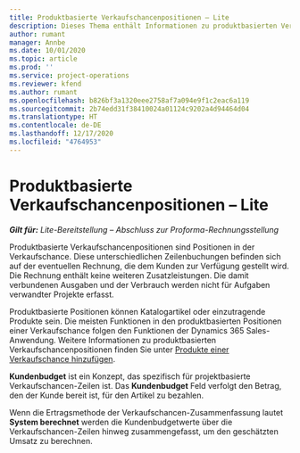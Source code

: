 ```yaml
---
title: Produktbasierte Verkaufschancenpositionen – Lite
description: Dieses Thema enthält Informationen zu produktbasierten Verkaufschancenpositionen in Project Operations.
author: rumant
manager: Annbe
ms.date: 10/01/2020
ms.topic: article
ms.prod: ''
ms.service: project-operations
ms.reviewer: kfend
ms.author: rumant
ms.openlocfilehash: b826bf3a1320eee2758af7a094e9f1c2eac6a119
ms.sourcegitcommit: 2b74edd31f38410024a01124c9202a4d94464d04
ms.translationtype: HT
ms.contentlocale: de-DE
ms.lasthandoff: 12/17/2020
ms.locfileid: "4764953"
---
```

# <a name="product-based-opportunity-lines---lite"></a>Produktbasierte Verkaufschancenpositionen – Lite

_**Gilt für:** Lite-Bereitstellung – Abschluss zur Proforma-Rechnungsstellung_

Produktbasierte Verkaufschancenpositionen sind Positionen in der Verkaufschance. Diese unterschiedlichen Zeilenbuchungen befinden sich auf der eventuellen Rechnung, die dem Kunden zur Verfügung gestellt wird. Die Rechnung enthält keine weiteren Zusatzleistungen. Die damit verbundenen Ausgaben und der Verbrauch werden nicht für Aufgaben verwandter Projekte erfasst.

Produktbasierte Positionen können Katalogartikel oder einzutragende Produkte sein. Die meisten Funktionen in den produktbasierten Positionen einer Verkaufschance folgen den Funktionen der Dynamics 365 Sales-Anwendung. Weitere Informationen zu produktbasierten Verkaufschancenpositionen finden Sie unter [Produkte einer Verkaufschance hinzufügen](https://docs.microsoft.com/dynamics365/sales-enterprise/add-products-opportunity).

**Kundenbudget** ist ein Konzept, das spezifisch für projektbasierte Verkaufschancen-Zeilen ist. Das **Kundenbudget** Feld verfolgt den Betrag, den der Kunde bereit ist, für den Artikel zu bezahlen.

Wenn die Ertragsmethode der Verkaufschancen-Zusammenfassung lautet **System berechnet** werden die Kundenbudgetwerte über die Verkaufschancen-Zeilen hinweg zusammengefasst, um den geschätzten Umsatz zu berechnen. 

